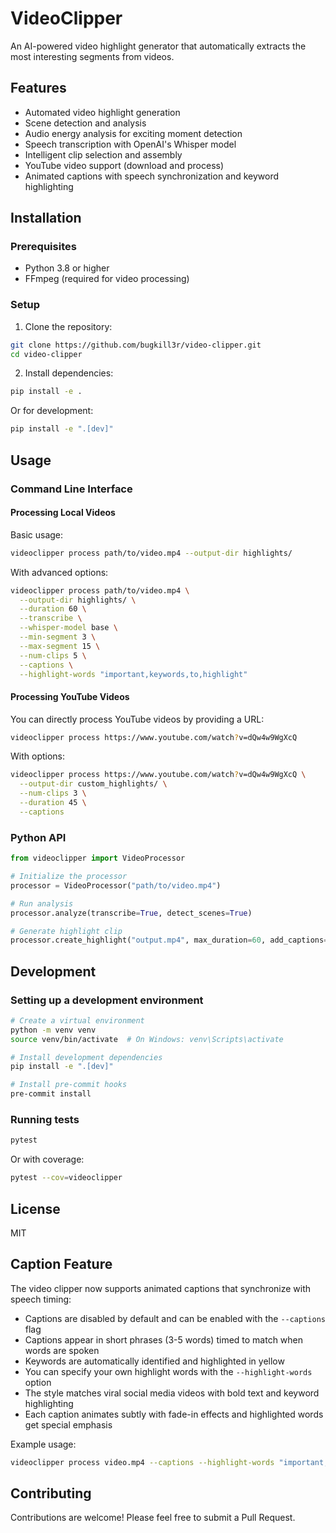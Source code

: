 # VideoClipper

An AI-powered video highlight generator that automatically extracts the most interesting segments from videos.

## Features

- Automated video highlight generation
- Scene detection and analysis
- Audio energy analysis for exciting moment detection
- Speech transcription with OpenAI's Whisper model
- Intelligent clip selection and assembly
- YouTube video support (download and process)
- Animated captions with speech synchronization and keyword highlighting

## Installation

### Prerequisites

- Python 3.8 or higher
- FFmpeg (required for video processing)

### Setup

1. Clone the repository:
```bash
git clone https://github.com/bugkill3r/video-clipper.git
cd video-clipper
```

2. Install dependencies:
```bash
pip install -e .
```

Or for development:
```bash
pip install -e ".[dev]"
```

## Usage

### Command Line Interface

#### Processing Local Videos

Basic usage:

```bash
videoclipper process path/to/video.mp4 --output-dir highlights/
```

With advanced options:

```bash
videoclipper process path/to/video.mp4 \
  --output-dir highlights/ \
  --duration 60 \
  --transcribe \
  --whisper-model base \
  --min-segment 3 \
  --max-segment 15 \
  --num-clips 5 \
  --captions \
  --highlight-words "important,keywords,to,highlight"
```

#### Processing YouTube Videos

You can directly process YouTube videos by providing a URL:

```bash
videoclipper process https://www.youtube.com/watch?v=dQw4w9WgXcQ
```

With options:

```bash
videoclipper process https://www.youtube.com/watch?v=dQw4w9WgXcQ \
  --output-dir custom_highlights/ \
  --num-clips 3 \
  --duration 45 \
  --captions
```

### Python API

```python
from videoclipper import VideoProcessor

# Initialize the processor
processor = VideoProcessor("path/to/video.mp4")

# Run analysis
processor.analyze(transcribe=True, detect_scenes=True)

# Generate highlight clip
processor.create_highlight("output.mp4", max_duration=60, add_captions=True, highlight_keywords=["important", "words"])
```

## Development

### Setting up a development environment

```bash
# Create a virtual environment
python -m venv venv
source venv/bin/activate  # On Windows: venv\Scripts\activate

# Install development dependencies
pip install -e ".[dev]"

# Install pre-commit hooks
pre-commit install
```

### Running tests

```bash
pytest
```

Or with coverage:

```bash
pytest --cov=videoclipper
```

## License

MIT

## Caption Feature

The video clipper now supports animated captions that synchronize with speech timing:

- Captions are disabled by default and can be enabled with the `--captions` flag
- Captions appear in short phrases (3-5 words) timed to match when words are spoken
- Keywords are automatically identified and highlighted in yellow
- You can specify your own highlight words with the `--highlight-words` option
- The style matches viral social media videos with bold text and keyword highlighting
- Each caption animates subtly with fade-in effects and highlighted words get special emphasis

Example usage:
```bash
videoclipper process video.mp4 --captions --highlight-words "important,keywords,to,highlight"
```

## Contributing

Contributions are welcome! Please feel free to submit a Pull Request.
